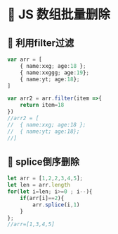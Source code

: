 # 💛 JS 数组批量删除

## 💛 利用filter过滤
```typescript
var arr = [
	{ name:xxg; age:18 };
	{ name:xxggg; age:19};
	{ name:yt; age:18};
]

var arr2 = arr.filter(item =>{
	return item=18
})
//arr2 = [
//	{ name:xxg; age:18 };
//	{ name:yt; age:18};
//]
```
## 💛 splice倒序删除
```typescript
let arr = [1,2,2,3,4,5];
let len = arr.length
for(let i=len; i>=0 ; i--){
	if(arr[i]==2){
		arr.splice(i,1)
	}
};
//arr=[1,3,4,5]
```
